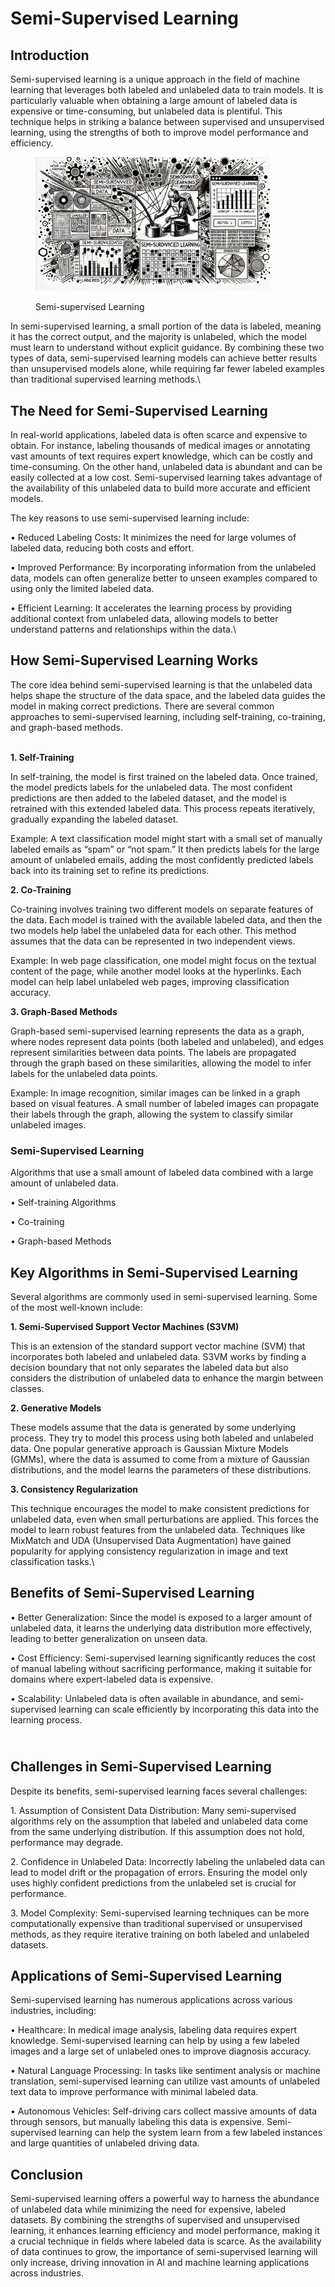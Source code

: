 # Semi-Supervised Learning

## Introduction

Semi-supervised learning is a unique approach in the field of machine learning that leverages both labeled and unlabeled data to train models. It is particularly valuable when obtaining a large amount of labeled data is expensive or time-consuming, but unlabeled data is plentiful. This technique helps in striking a balance between supervised and unsupervised learning, using the strengths of both to improve model performance and efficiency.

<div align="left"><figure><img src="../../../../.gitbook/assets/ml-semi-supervised-learning-min.png" alt="" width="375"><figcaption><p>Semi-supervised Learning</p></figcaption></figure></div>

In semi-supervised learning, a small portion of the data is labeled, meaning it has the correct output, and the majority is unlabeled, which the model must learn to understand without explicit guidance. By combining these two types of data, semi-supervised learning models can achieve better results than unsupervised models alone, while requiring far fewer labeled examples than traditional supervised learning methods.\\

## The Need for Semi-Supervised Learning

In real-world applications, labeled data is often scarce and expensive to obtain. For instance, labeling thousands of medical images or annotating vast amounts of text requires expert knowledge, which can be costly and time-consuming. On the other hand, unlabeled data is abundant and can be easily collected at a low cost. Semi-supervised learning takes advantage of the availability of this unlabeled data to build more accurate and efficient models.

The key reasons to use semi-supervised learning include:

• Reduced Labeling Costs: It minimizes the need for large volumes of labeled data, reducing both costs and effort.

• Improved Performance: By incorporating information from the unlabeled data, models can often generalize better to unseen examples compared to using only the limited labeled data.

• Efficient Learning: It accelerates the learning process by providing additional context from unlabeled data, allowing models to better understand patterns and relationships within the data.\\

## How Semi-Supervised Learning Works

The core idea behind semi-supervised learning is that the unlabeled data helps shape the structure of the data space, and the labeled data guides the model in making correct predictions. There are several common approaches to semi-supervised learning, including self-training, co-training, and graph-based methods.

\
**1. Self-Training**

In self-training, the model is first trained on the labeled data. Once trained, the model predicts labels for the unlabeled data. The most confident predictions are then added to the labeled dataset, and the model is retrained with this extended labeled data. This process repeats iteratively, gradually expanding the labeled dataset.

Example: A text classification model might start with a small set of manually labeled emails as “spam” or “not spam.” It then predicts labels for the large amount of unlabeled emails, adding the most confidently predicted labels back into its training set to refine its predictions.

**2. Co-Training**

Co-training involves training two different models on separate features of the data. Each model is trained with the available labeled data, and then the two models help label the unlabeled data for each other. This method assumes that the data can be represented in two independent views.

Example: In web page classification, one model might focus on the textual content of the page, while another model looks at the hyperlinks. Each model can help label unlabeled web pages, improving classification accuracy.

**3. Graph-Based Methods**

Graph-based semi-supervised learning represents the data as a graph, where nodes represent data points (both labeled and unlabeled), and edges represent similarities between data points. The labels are propagated through the graph based on these similarities, allowing the model to infer labels for the unlabeled data points.

Example: In image recognition, similar images can be linked in a graph based on visual features. A small number of labeled images can propagate their labels through the graph, allowing the system to classify similar unlabeled images.

### Semi-Supervised Learning

Algorithms that use a small amount of labeled data combined with a large amount of unlabeled data.

• Self-training Algorithms

• Co-training

• Graph-based Methods

## Key Algorithms in Semi-Supervised Learning

Several algorithms are commonly used in semi-supervised learning. Some of the most well-known include:

**1. Semi-Supervised Support Vector Machines (S3VM)**

This is an extension of the standard support vector machine (SVM) that incorporates both labeled and unlabeled data. S3VM works by finding a decision boundary that not only separates the labeled data but also considers the distribution of unlabeled data to enhance the margin between classes.

**2. Generative Models**

These models assume that the data is generated by some underlying process. They try to model this process using both labeled and unlabeled data. One popular generative approach is Gaussian Mixture Models (GMMs), where the data is assumed to come from a mixture of Gaussian distributions, and the model learns the parameters of these distributions.

**3. Consistency Regularization**

This technique encourages the model to make consistent predictions for unlabeled data, even when small perturbations are applied. This forces the model to learn robust features from the unlabeled data. Techniques like MixMatch and UDA (Unsupervised Data Augmentation) have gained popularity for applying consistency regularization in image and text classification tasks.\\

## Benefits of Semi-Supervised Learning

• Better Generalization: Since the model is exposed to a larger amount of unlabeled data, it learns the underlying data distribution more effectively, leading to better generalization on unseen data.

• Cost Efficiency: Semi-supervised learning significantly reduces the cost of manual labeling without sacrificing performance, making it suitable for domains where expert-labeled data is expensive.

• Scalability: Unlabeled data is often available in abundance, and semi-supervised learning can scale efficiently by incorporating this data into the learning process.

\
Challenges in Semi-Supervised Learning
--------------------------------------

Despite its benefits, semi-supervised learning faces several challenges:

1\. Assumption of Consistent Data Distribution: Many semi-supervised algorithms rely on the assumption that labeled and unlabeled data come from the same underlying distribution. If this assumption does not hold, performance may degrade.

2\. Confidence in Unlabeled Data: Incorrectly labeling the unlabeled data can lead to model drift or the propagation of errors. Ensuring the model only uses highly confident predictions from the unlabeled set is crucial for performance.

3\. Model Complexity: Semi-supervised learning techniques can be more computationally expensive than traditional supervised or unsupervised methods, as they require iterative training on both labeled and unlabeled datasets.

## Applications of Semi-Supervised Learning

Semi-supervised learning has numerous applications across various industries, including:

• Healthcare: In medical image analysis, labeling data requires expert knowledge. Semi-supervised learning can help by using a few labeled images and a large set of unlabeled ones to improve diagnosis accuracy.

• Natural Language Processing: In tasks like sentiment analysis or machine translation, semi-supervised learning can utilize vast amounts of unlabeled text data to improve performance with minimal labeled data.

• Autonomous Vehicles: Self-driving cars collect massive amounts of data through sensors, but manually labeling this data is expensive. Semi-supervised learning can help the system learn from a few labeled instances and large quantities of unlabeled driving data.

## Conclusion

Semi-supervised learning offers a powerful way to harness the abundance of unlabeled data while minimizing the need for expensive, labeled datasets. By combining the strengths of supervised and unsupervised learning, it enhances learning efficiency and model performance, making it a crucial technique in fields where labeled data is scarce. As the availability of data continues to grow, the importance of semi-supervised learning will only increase, driving innovation in AI and machine learning applications across industries.
